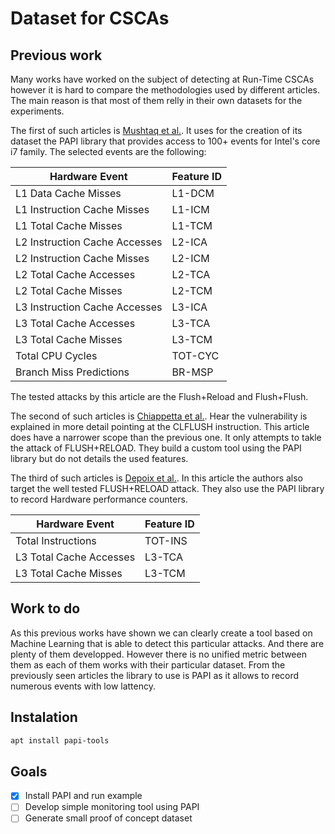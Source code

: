 # Dataset for CSCAs

## Previous work

Many works have worked on the subject of detecting at Run-Time CSCAs however it is hard to compare the methodologies
used by different articles. The main reason is that most of them relly in their own datasets for the experiments.

The first of such articles is [Mushtaq et al.](https://hal.archives-ouvertes.fr/hal-01876792/document). It uses for the
creation of its dataset the PAPI library that provides access to 100+ events for Intel's core i7 family. The selected
events are the following:

| Hardware Event                | Feature ID |
| ----------------------------- | ---------- |
| L1 Data Cache Misses          | L1-DCM     |
| L1 Instruction Cache Misses   | L1-ICM     |
| L1 Total Cache Misses         | L1-TCM     |
| L2 Instruction Cache Accesses | L2-ICA     |
| L2 Instruction Cache Misses   | L2-ICM     |
| L2 Total Cache Accesses       | L2-TCA     |
| L2 Total Cache Misses         | L2-TCM     |
| L3 Instruction Cache Accesses | L3-ICA     |
| L3 Total Cache Accesses       | L3-TCA     |
| L3 Total Cache Misses         | L3-TCM     |
| Total CPU Cycles              | TOT-CYC    |
| Branch Miss Predictions       | BR-MSP     |

The tested attacks by this article are the Flush+Reload and Flush+Flush.

The second of such articles is [Chiappetta et al.](https://eprint.iacr.org/2015/1034.pdf). Hear the vulnerability is
explained in more detail pointing at the CLFLUSH instruction. This article does have a narrower scope than the previous
one. It only attempts to takle the attack of FLUSH+RELOAD. They build a custom tool using the PAPI library but do not
details the used features.

The third of such articles is [Depoix et al.](https://www.betriebssysteme.org/wp-content/uploads/2018/10/WAMOS_2018_paper_12.pdf).
In this article the authors also target the well tested FLUSH+RELOAD attack. They also use the PAPI library to record
Hardware performance counters.

| Hardware Event          | Feature ID |
| ----------------------- | ---------- |
| Total Instructions      | TOT-INS    |
| L3 Total Cache Accesses | L3-TCA     |
| L3 Total Cache Misses   | L3-TCM     |

## Work to do

As this previous works have shown we can clearly create a tool based on Machine Learning that is able to detect this
particular attacks. And there are plenty of them developped. However there is no unified metric between them as each of
them works with their particular dataset. From the previously seen articles the library to use is PAPI as it allows
to record numerous events with low lattency.

## Instalation

```bash
apt install papi-tools
```

## Goals

- [x] Install PAPI and run example
- [ ] Develop simple monitoring tool using PAPI
- [ ] Generate small proof of concept dataset
